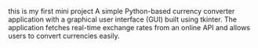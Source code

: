 this is my first mini project
A simple Python-based currency converter application with a graphical user interface (GUI) built using tkinter.
The application fetches real-time exchange rates from an online API and allows users to convert currencies easily.
